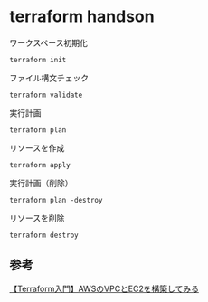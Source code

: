 # terraform handson

ワークスペース初期化
```shell
terraform init
```

ファイル構文チェック
```shell
terraform validate
```

実行計画
```shell
terraform plan
```

リソースを作成

```shell
terraform apply
```


実行計画（削除）
```shell
terraform plan -destroy
```

リソースを削除
```shell
terraform destroy
```

## 参考

[【Terraform入門】AWSのVPCとEC2を構築してみる](https://kacfg.com/terraform-vpc-ec2/)